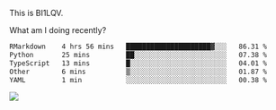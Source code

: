 This is BI1LQV.

What am I doing recently?

<!--START_SECTION:waka-->

```txt
RMarkdown    4 hrs 56 mins   █████████████████████▓░░░   86.31 %
Python       25 mins         ██░░░░░░░░░░░░░░░░░░░░░░░   07.38 %
TypeScript   13 mins         █░░░░░░░░░░░░░░░░░░░░░░░░   04.01 %
Other        6 mins          ▒░░░░░░░░░░░░░░░░░░░░░░░░   01.87 %
YAML         1 min           ░░░░░░░░░░░░░░░░░░░░░░░░░   00.38 %
```

<!--END_SECTION:waka-->

<img src="https://github-readme-stats.vercel.app/api?username=bi1lqv&show_icons=true&count_private=true">
